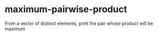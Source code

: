 # maximum-pairwise-product
From a vector of distinct elements, print the pair whose product will be maximum
